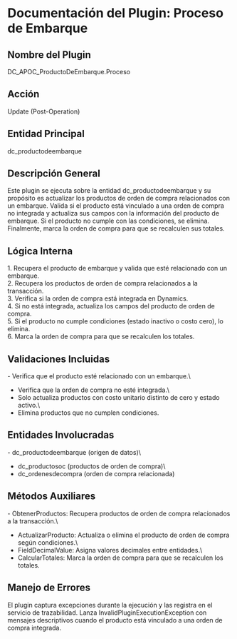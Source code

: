 # Documentación del Plugin: Proceso de Embarque

## Nombre del Plugin

DC_APOC_ProductoDeEmbarque.Proceso

## Acción

Update (Post-Operation)

## Entidad Principal

dc_productodeembarque

## Descripción General

Este plugin se ejecuta sobre la entidad dc_productodeembarque y su
propósito es actualizar los productos de orden de compra relacionados
con un embarque. Valida si el producto está vinculado a una orden de
compra no integrada y actualiza sus campos con la información del
producto de embarque. Si el producto no cumple con las condiciones, se
elimina. Finalmente, marca la orden de compra para que se recalculen sus
totales.

## Lógica Interna

1\. Recupera el producto de embarque y valida que esté relacionado con
un embarque.\
2. Recupera los productos de orden de compra relacionados a la
transacción.\
3. Verifica si la orden de compra está integrada en Dynamics.\
4. Si no está integrada, actualiza los campos del producto de orden de
compra.\
5. Si el producto no cumple condiciones (estado inactivo o costo cero),
lo elimina.\
6. Marca la orden de compra para que se recalculen los totales.

## Validaciones Incluidas

\- Verifica que el producto esté relacionado con un embarque.\
- Verifica que la orden de compra no esté integrada.\
- Solo actualiza productos con costo unitario distinto de cero y estado
activo.\
- Elimina productos que no cumplen condiciones.

## Entidades Involucradas

\- dc_productodeembarque (origen de datos)\
- dc_productosoc (productos de orden de compra)\
- dc_ordenesdecompra (orden de compra relacionada)

## Métodos Auxiliares

\- ObtenerProductos: Recupera productos de orden de compra relacionados
a la transacción.\
- ActualizarProducto: Actualiza o elimina el producto de orden de compra
según condiciones.\
- FieldDecimalValue: Asigna valores decimales entre entidades.\
- CalcularTotales: Marca la orden de compra para que se recalculen los
totales.

## Manejo de Errores

El plugin captura excepciones durante la ejecución y las registra en el
servicio de trazabilidad. Lanza InvalidPluginExecutionException con
mensajes descriptivos cuando el producto está vinculado a una orden de
compra integrada.
